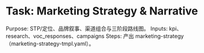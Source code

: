 # Task: Marketing Strategy & Narrative

Purpose: STP/定位、品牌叙事、渠道组合与三阶段路线图。
Inputs: kpi、research、voc_responses、campaigns
Steps: 产出 marketing-strategy（marketing-strategy-tmpl.yaml）。
